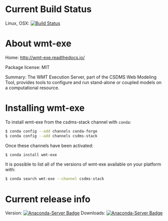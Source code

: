 # Current Build Status

Linux, OSX: [![Build Status](https://travis-ci.org/csdms-stack/wmt-exe-recipe.svg?branch=master)](https://travis-ci.org/csdms-stack/wmt-exe-recipe)

# About wmt-exe

Home: http://wmt-exe.readthedocs.io/

Package license: MIT

Summary: The WMT Execution Server, part of the CSDMS Web Modeling
Tool, provides tools to configure and run stand-alone or coupled
models on a computational resource.


# Installing wmt-exe

To install wmt-exe from the csdms-stack channel with `conda`:

```bash
$ conda config --add channels conda-forge
$ conda config --add channels csdms-stack
```

Once these channels have been activated:

```bash
$ conda install wmt-exe
```

It is possible to list all of the versions of wmt-exe available on your
platform with:

```bash
$ conda search wmt-exe --channel csdms-stack
```

# Current release info

Version: [![Anaconda-Server Badge](https://anaconda.org/csdms-stack/wmt-exe/badges/version.svg)](https://anaconda.org/csdms-stack/wmt-exe)
Downloads: [![Anaconda-Server Badge](https://anaconda.org/csdms-stack/wmt-exe/badges/downloads.svg)](https://anaconda.org/csdms-stack/wmt-exe)
